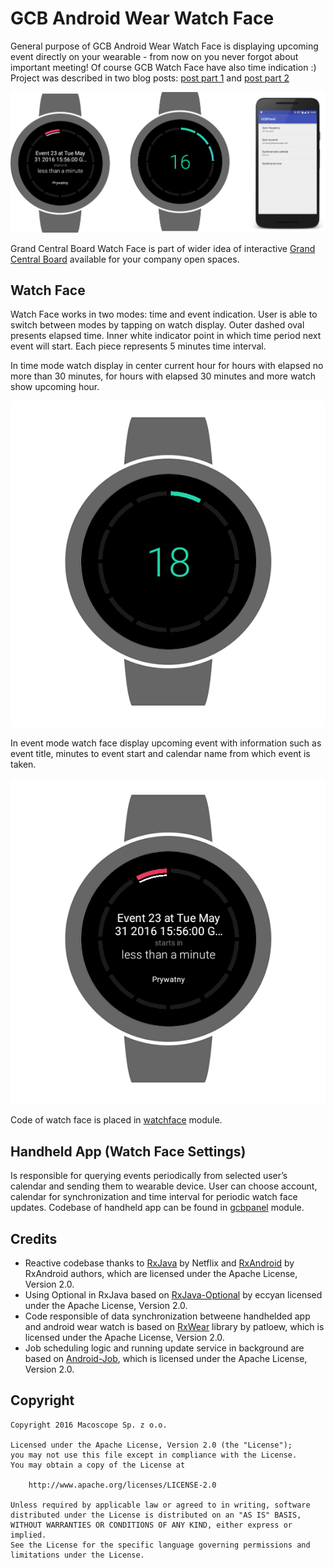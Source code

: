 # GCB Android Wear Watch Face

General purpose of GCB Android Wear Watch Face is displaying upcoming event directly on your wearable - from now on you never forgot about important meeting!  Of course GCB Watch Face have also time indication :) Project was described in two blog posts: [post part 1](http://macoscope.com/blog/) and [post part 2](http://macoscope.com/blog/)

![GCB Watch Face](screenshots/GCBWatchFace.png)

Grand Central Board Watch Face is part of wider idea of interactive [Grand Central Board](https://github.com/macoscope/GrandCentralBoard) available for your company open spaces. 

## Watch Face

Watch Face works in two modes: time and event indication. User is able to switch between modes by tapping on watch display. Outer dashed oval presents elapsed time. Inner white indicator point in which time period next event will start. Each piece represents 5 minutes time interval. 

In time mode watch display in center current hour for hours with elapsed no more than 30 minutes, for hours with elapsed 30 minutes and more watch show upcoming hour. 

![Time indicator](screenshots/time-indicator.gif)

In event mode watch face display upcoming event with information such as event title, minutes to event start and calendar name from which event is taken.

![Event indicator](screenshots/event-indicator.png)

Code of watch face is placed in [watchface](https://github.com/macoscope/GCBAndroidWearWatchFace/tree/master/watchface) module.

## Handheld App (Watch Face Settings)

Is responsible for querying events periodically from selected user’s calendar and sending them to wearable device. User can choose account, calendar for synchronization and time interval for periodic watch face updates. Codebase of handheld app can be found in [gcbpanel](https://github.com/macoscope/GCBAndroidWearWatchFace/tree/master/gcbpanel) module.

## Credits

- Reactive codebase thanks to [RxJava](https://github.com/ReactiveX/RxJava) by Netflix and [RxAndroid](https://github.com/ReactiveX/RxJava) by RxAndroid authors, which  are  licensed under the Apache License, Version 2.0.
- Using Optional in RxJava based on [RxJava-Optional](https://github.com/eccyan/RxJava-Optional)  by eccyan licensed under the Apache License, Version 2.0.
- Code responsible of data synchronization betweene handhelded app and android wear watch is based on [RxWear](https://github.com/patloew/RxWear) library by patloew, which is licensed under the Apache License, Version 2.0.
- Job scheduling logic and running update service in background are based on [Android-Job](https://github.com/evernote/android-job), which is licensed under the Apache License, Version 2.0. 

## Copyright

```
Copyright 2016 Macoscope Sp. z o.o.

Licensed under the Apache License, Version 2.0 (the "License");
you may not use this file except in compliance with the License.
You may obtain a copy of the License at

    http://www.apache.org/licenses/LICENSE-2.0

Unless required by applicable law or agreed to in writing, software
distributed under the License is distributed on an "AS IS" BASIS,
WITHOUT WARRANTIES OR CONDITIONS OF ANY KIND, either express or implied.
See the License for the specific language governing permissions and
limitations under the License.
```

